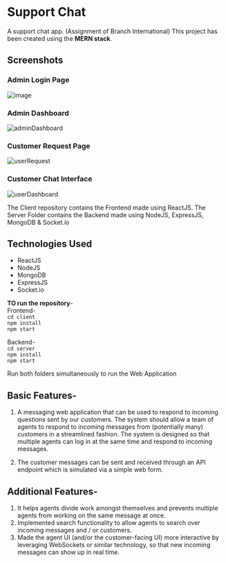# Support Chat
 A support chat app. (Assignment of Branch International)
 This project has been created using the **MERN stack**.

 ## Screenshots
### Admin Login Page
 ![image](https://github.com/harshkumar0077/Branch-International-CS-Messaging-App/assets/77497612/243b4a77-5e8e-4ecf-9f28-439d1cd30c59)
### Admin Dashboard
![adminDashboard](https://github.com/harshkumar0077/Branch-International-CS-Messaging-App/assets/77497612/db27d666-0865-4bca-89a4-887cfcc45611)
### Customer Request Page
![userRequest](https://github.com/harshkumar0077/Branch-International-CS-Messaging-App/assets/77497612/e5b0b6ac-7ab4-4b49-b75c-feff632e6a92)
### Customer Chat Interface
![userDashboard](https://github.com/harshkumar0077/Branch-International-CS-Messaging-App/assets/77497612/2cc9fa1e-2594-4453-978b-d1148bac2963)



The Client repository contains the Frontend made using ReactJS.
The Server Folder contains the Backend made using NodeJS, ExpressJS, MongoDB & Socket.io

## Technologies Used

- ReactJS
- NodeJS
- MongoDB
- ExpressJS
- Socket.io



**TO run the repository**-
<br/>
Frontend-
<br/>
```cd client```
<br/>
```npm install```
<br/>
```npm start```
<br/>

Backend-
<br/>
```cd server```
<br/>
```npm install```
<br/>
```npm start```
<br/>

Run both folders simultaneously to run the Web Application

## Basic Features-

1. A messaging web application that can be used to respond to incoming questions
sent by our customers. The system should allow a team of agents to respond to
incoming messages from (potentially many) customers in a streamlined fashion. The system is designed so that multiple agents can log in at the same time and respond to incoming
messages.

3. The customer messages can be sent and received through an API endpoint which is simulated via a simple web form.

## Additional Features-

1. It helps agents divide work amongst themselves and prevents
multiple agents from working on the same message at once.
2. Implemented search functionality to allow agents to search over incoming messages and /
or customers.
3. Made the agent UI (and/or the customer-facing UI) more interactive by leveraging
WebSockets or similar technology, so that new incoming messages can show up in real
time.
